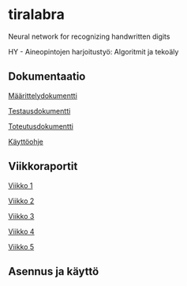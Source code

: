 # tiralabra

Neural network for recognizing handwritten digits

HY - Aineopintojen harjoitustyö: Algoritmit ja tekoäly

## Dokumentaatio
[Määrittelydokumentti](./docs/maarittelydokumentti.md)

[Testausdokumentti](./docs/testausdokumentti.md)

[Toteutusdokumentti](./docs/toteutusdokumentti.md)

[Käyttöohje](./docs/kayttoohje.md)

## Viikkoraportit
[Viikko 1](./docs/viikkoraportit/viikkoraportti1.md)

[Viikko 2](./docs/viikkoraportit/viikkoraportti2.md)

[Viikko 3](./docs/viikkoraportit/viikkoraportti3.md)

[Viikko 4](./docs/viikkoraportit/viikkoraportti4.md)

[Viikko 5](./docs/viikkoraportit/viikkoraportti5.md)


## Asennus ja käyttö
